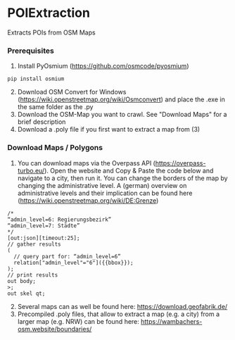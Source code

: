 # POIExtraction
Extracts POIs from OSM Maps



### Prerequisites
1. Install PyOsmium (https://github.com/osmcode/pyosmium)
```
pip install osmium
```
2. Download OSM Convert for Windows (https://wiki.openstreetmap.org/wiki/Osmconvert) and place the .exe in the same folder as the .py  
3. Download the OSM-Map you want to crawl. See "Download Maps" for a brief description
4. Download a .poly file if you first want to extract a map from (3)

### Download Maps / Polygons
1. You can download maps via the Overpass API (https://overpass-turbo.eu/). Open the website and Copy & Paste the code below and navigate to a city, then run it. You can change the borders of the map by changing the administrative level. A (german) overview on administrative levels and their implication can be found here (https://wiki.openstreetmap.org/wiki/DE:Grenze)
```
/*
“admin_level=6: Regierungsbezirk”
“admin_level=7: Städte”
*/
[out:json][timeout:25];
// gather results
(
  // query part for: “admin_level=6”
  relation["admin_level"="6"]({{bbox}});
);
// print results
out body;
>;
out skel qt;
```

2. Several maps can as well be found here: https://download.geofabrik.de/
3. Precompiled .poly files, that allow to extract a map (e.g. a city) from a larger map (e.g. NRW) can be found here: https://wambachers-osm.website/boundaries/
